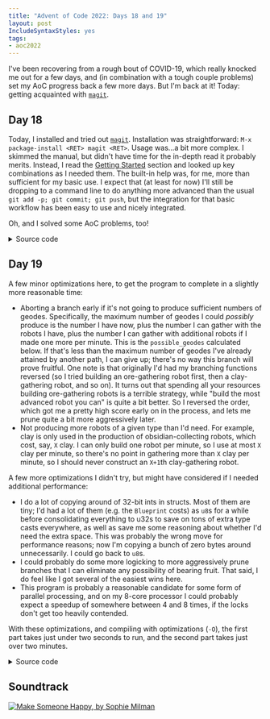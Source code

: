 ```yaml
---
title: "Advent of Code 2022: Days 18 and 19"
layout: post
IncludeSyntaxStyles: yes
tags:
- aoc2022
---
```


I've been recovering from a rough bout of COVID-19, which really knocked me out
for a few days, and (in combination with a tough couple problems) set my AoC
progress back a few more days. But I'm back at it! Today: getting acquainted
with [`magit`](https://magit.vc/).

<!--more-->

## Day 18

Today, I installed and tried out [`magit`](https://magit.vc/). Installation was
straightforward: `M-x package-install <RET> magit <RET>`. Usage was...a bit more
complex. I skimmed the manual, but didn't have time for the in-depth read it
probably merits. Instead, I read the
[Getting Started](https://magit.vc/manual/magit/Getting-Started.html) section
and looked up key combinations as I needed them. The built-in help was, for me,
more than sufficient for my basic use. I expect that (at least for now) I'll
still be dropping to a command line to do anything more advanced than the usual
`git add -p; git commit; git push`, but the integration for that basic workflow
has been easy to use and nicely integrated.

Oh, and I solved some AoC problems, too!

<details>
<summary>Source code</summary>

```rust
use std::collections::HashSet;
use std::fs;

// TODO: this should be calculable via something like the number of
// points to the (2/3) power over 2 times a constant I'm too lazy to
// work out for this comment, since that would occur if the points
// formed a rough sphere around the air bubble. But I don't wanna, so
// I'm just setting it to something arbitrary and large.
const MAX_AIR_BUBBLE_SIZE: usize = 10000;

fn is_air_bubble(droplets: &HashSet<(i32, i32, i32)>, start: (i32, i32, i32)) -> bool {
    let mut queue = Vec::new();
    let mut bubble = HashSet::new();
    queue.push(start);
    while queue.len() > 0 {
        if bubble.len() >= MAX_AIR_BUBBLE_SIZE {
            return false;
        }
        let current = queue.pop().unwrap();
        bubble.insert(current);
        for offset in [
            (-1, 0, 0),
            (0, -1, 0),
            (0, 0, -1),
            (0, 0, 1),
            (0, 1, 0),
            (1, 0, 0),
        ] {
            let neighbor = (
                current.0 + offset.0,
                current.1 + offset.1,
                current.2 + offset.2,
            );
            if !droplets.contains(&neighbor)
                && !queue.contains(&neighbor)
                && !bubble.contains(&neighbor)
            {
                bubble.insert(neighbor);
                queue.push(neighbor);
            }
        }
    }
    true
}

fn process(data: &str, include_air_bubbles: bool) -> usize {
    let droplets: HashSet<(i32, i32, i32)> = data
        .split('\n')
        .map(|line| {
            let mut nums = line.split(',').map(|i| i.parse().unwrap());
            (
                nums.next().unwrap(),
                nums.next().unwrap(),
                nums.next().unwrap(),
            )
        })
        .collect();

    let mut surface_area = 0;
    for droplet in droplets.iter() {
        for offset in [
            (-1, 0, 0),
            (0, -1, 0),
            (0, 0, -1),
            (0, 0, 1),
            (0, 1, 0),
            (1, 0, 0),
        ] {
            let neighbor = (
                droplet.0 + offset.0,
                droplet.1 + offset.1,
                droplet.2 + offset.2,
            );
            if !droplets.contains(&neighbor)
                && (include_air_bubbles || !is_air_bubble(&droplets, neighbor))
            {
                surface_area += 1;
            }
        }
    }
    surface_area
}

fn main() {
    let data = fs::read_to_string("input.txt").unwrap();
    let data = data.trim();
    println!("{}", process(data, false));
}

#[cfg(test)]
mod test {
    use super::*;

    const DATA: &str = "2,2,2
1,2,2
3,2,2
2,1,2
2,3,2
2,2,1
2,2,3
2,2,4
2,2,6
1,2,5
3,2,5
2,1,5
2,3,5";

    #[test]
    fn trivial_part1() {
        assert_eq!(process("1,1,1\n2,1,1", true), 10);
    }

    #[test]
    fn test_part1() {
        assert_eq!(process(DATA, true), 64);
    }

    #[test]
    fn test_part2() {
        assert_eq!(process(DATA, false), 58);
    }
}
```

</details>

## Day 19

A few minor optimizations here, to get the program to complete in a slightly
more reasonable time:

* Aborting a branch early if it's not going to produce sufficient numbers of
  geodes. Specifically, the maximum number of geodes I could _possibly_ produce
  is the number I have now, plus the number I can gather with the robots I have,
  plus the number I can gather with additional robots if I made one more per
  minute. This is the `possible_geodes` calculated below. If that's less than
  the maximum number of geodes I've already attained by another path, I can give
  up; there's no way this branch will prove fruitful. One note is that
  originally I'd had my branching functions reversed (so I tried building an
  ore-gathering robot first, then a clay-gathering robot, and so on). It turns
  out that spending all your resources building ore-gathering robots is a
  terrible strategy, while "build the most advanced robot you can" is quite a
  bit better. So I reversed the order, which got me a pretty high score early on
  in the process, and lets me prune quite a bit more aggressively later.
* Not producing more robots of a given type than I'd need. For example, clay is
  only used in the production of obsidian-collecting robots, which cost, say,
  `X` clay. I can only build one robot per minute, so I use at most `X` clay per
  minute, so there's no point in gathering more than `X` clay per minute, so I
  should never construct an `X+1`th clay-gathering robot.

A few more optimizations I didn't try, but might have considered if I needed
additional performance:

* I do a lot of copying around of 32-bit ints in structs. Most of them are
  tiny; I'd had a lot of them (e.g. the `Blueprint` costs) as `u8`s for a while
  before consolidating everything to u32s to save on tons of extra type casts
  everywhere, as well as save me some reasoning about whether I'd need the extra
  space. This was probably the wrong move for performance reasons; now I'm
  copying a bunch of zero bytes around unnecessarily. I could go back to `u8`s.
* I could probably do some more logicking to more aggressively prune branches
  that I can eliminate any possibility of bearing fruit. That said, I do feel
  like I got several of the easiest wins here.
* This program is probably a reasonable candidate for some form of parallel
  processing, and on my 8-core processor I could probably expect a speedup of
  somewhere between 4 and 8 times, if the locks don't get too heavily contended.

With these optimizations, and compiling with optimizations (`-O`), the first
part takes just under two seconds to run, and the second part takes just over
two minutes.

<details>
<summary>Source code</summary>

```rust
use std::fs;

#[derive(Debug, Eq, PartialEq, Copy, Clone)]
struct Blueprint {
    id: u8,
    ore_robot_ore_cost: u32,
    clay_robot_ore_cost: u32,
    obsidian_robot_ore_cost: u32,
    obsidian_robot_clay_cost: u32,
    geode_robot_ore_cost: u32,
    geode_robot_obsidian_cost: u32,
}

#[derive(Debug, Copy, Clone)]
struct Inventory {
    ore: u32,
    clay: u32,
    obsidian: u32,
    geodes: u32,
}

#[derive(Debug, Copy, Clone)]
struct Robots {
    ore_collecting: u32,
    clay_collecting: u32,
    obsidian_collecting: u32,
    geode_cracking: u32,
}

fn parse_blueprint(data: &str) -> Blueprint {
    let (id, remaining) = data[10..].split_once(": ").unwrap();
    let id = id.parse().unwrap();
    let (ore_robot_ore_cost, remaining) = remaining[21..].split_once(" ").unwrap();
    let ore_robot_ore_cost = ore_robot_ore_cost.parse().unwrap();
    let (clay_robot_ore_cost, remaining) = remaining[27..].split_once(" ").unwrap();
    let clay_robot_ore_cost = clay_robot_ore_cost.parse().unwrap();
    let (obsidian_robot_ore_cost, remaining) = remaining[31..].split_once(" ").unwrap();
    let obsidian_robot_ore_cost = obsidian_robot_ore_cost.parse().unwrap();
    let (obsidian_robot_clay_cost, remaining) = remaining[8..].split_once(" ").unwrap();
    let obsidian_robot_clay_cost = obsidian_robot_clay_cost.parse().unwrap();
    let (geode_robot_ore_cost, remaining) = remaining[29..].split_once(" ").unwrap();
    let geode_robot_ore_cost = geode_robot_ore_cost.parse().unwrap();
    let (geode_robot_obsidian_cost, _remaining) = remaining[8..].split_once(" ").unwrap();
    let geode_robot_obsidian_cost = geode_robot_obsidian_cost.parse().unwrap();
    Blueprint {
        id: id,
        ore_robot_ore_cost: ore_robot_ore_cost,
        clay_robot_ore_cost: clay_robot_ore_cost,
        obsidian_robot_ore_cost: obsidian_robot_ore_cost,
        obsidian_robot_clay_cost: obsidian_robot_clay_cost,
        geode_robot_ore_cost: geode_robot_ore_cost,
        geode_robot_obsidian_cost: geode_robot_obsidian_cost,
    }
}

fn geodes_opened(blueprint: Blueprint, remaining_time: usize) -> usize {
    let robots = Robots {
        ore_collecting: 1,
        clay_collecting: 0,
        obsidian_collecting: 0,
        geode_cracking: 0,
    };
    let inventory = Inventory {
        ore: 0,
        clay: 0,
        obsidian: 0,
        geodes: 0,
    };
    rec_geodes_opened(blueprint, remaining_time, robots, inventory, &mut 0)
}

fn rec_geodes_opened(
    blueprint: Blueprint,
    remaining_time: usize,
    robots: Robots,
    inventory: Inventory,
    max_overall_geodes: &mut usize,
) -> usize {
    if remaining_time > 26 {
        println!("{}", remaining_time);
    }
    let starting_inventory = inventory;

    let mut inventory = inventory;
    inventory.ore += robots.ore_collecting as u32;
    inventory.clay += robots.clay_collecting as u32;
    inventory.obsidian += robots.obsidian_collecting as u32;
    inventory.geodes += robots.geode_cracking as u32;

    let possible_geodes: usize = inventory.geodes as usize
        + (robots.geode_cracking as usize * remaining_time)
        + (remaining_time * (remaining_time - 1) / 2);

    let mut max_geodes = 0;

    let mut ore_costs = [
        blueprint.ore_robot_ore_cost,
        blueprint.clay_robot_ore_cost,
        blueprint.obsidian_robot_ore_cost,
        blueprint.geode_robot_ore_cost,
    ];
    ore_costs.sort();
    let max_ore_cost = ore_costs[ore_costs.len() - 1];

    if remaining_time > 1 && possible_geodes >= *max_overall_geodes {
        if blueprint.geode_robot_ore_cost <= starting_inventory.ore
            && blueprint.geode_robot_obsidian_cost <= starting_inventory.obsidian
        {
            let mut robots = robots.clone();
            let mut inventory = inventory.clone();
            inventory.ore -= blueprint.geode_robot_ore_cost;
            inventory.obsidian -= blueprint.geode_robot_obsidian_cost;
            robots.geode_cracking += 1;
            let geodes = rec_geodes_opened(
                blueprint,
                remaining_time - 1,
                robots,
                inventory,
                max_overall_geodes,
            );
            if geodes > max_geodes {
                max_geodes = geodes;
            }
        }
        if blueprint.obsidian_robot_ore_cost <= starting_inventory.ore
            && blueprint.obsidian_robot_clay_cost <= starting_inventory.clay
            && robots.obsidian_collecting < blueprint.geode_robot_obsidian_cost
        {
            let mut robots = robots.clone();
            let mut inventory = inventory.clone();
            inventory.ore -= blueprint.obsidian_robot_ore_cost;
            inventory.clay -= blueprint.obsidian_robot_clay_cost;
            robots.obsidian_collecting += 1;
            let geodes = rec_geodes_opened(
                blueprint,
                remaining_time - 1,
                robots,
                inventory,
                max_overall_geodes,
            );
            if geodes > max_geodes {
                max_geodes = geodes;
            }
        }
        if blueprint.clay_robot_ore_cost <= starting_inventory.ore
            && robots.clay_collecting < blueprint.obsidian_robot_clay_cost
        {
            let mut robots = robots.clone();
            let mut inventory = inventory.clone();
            inventory.ore -= blueprint.clay_robot_ore_cost;
            robots.clay_collecting += 1;
            let geodes = rec_geodes_opened(
                blueprint,
                remaining_time - 1,
                robots,
                inventory,
                max_overall_geodes,
            );
            if geodes > max_geodes {
                max_geodes = geodes;
            }
        }
        if blueprint.ore_robot_ore_cost <= starting_inventory.ore
            && robots.ore_collecting < max_ore_cost
        {
            let mut robots = robots.clone();
            let mut inventory = inventory.clone();
            inventory.ore -= blueprint.ore_robot_ore_cost;
            robots.ore_collecting += 1;
            let geodes = rec_geodes_opened(
                blueprint,
                remaining_time - 1,
                robots,
                inventory,
                max_overall_geodes,
            );
            if geodes > max_geodes {
                max_geodes = geodes;
            }
        }
        let geodes = rec_geodes_opened(
            blueprint,
            remaining_time - 1,
            robots,
            inventory,
            max_overall_geodes,
        );
        if geodes > max_geodes {
            max_geodes = geodes;
        }
    } else {
        return inventory.geodes as usize;
    }

    if max_geodes > *max_overall_geodes {
        *max_overall_geodes = max_geodes;
    }
    max_geodes
}

fn process(data: &str) -> usize {
    let blueprints: Vec<Blueprint> = data.split("\n").map(|s| parse_blueprint(s)).collect();

    blueprints
        .iter()
        .map(|b| b.id as usize * geodes_opened(*b, 24) as usize)
        .sum()
}

fn process2(data: &str) -> usize {
    let blueprints: Vec<Blueprint> = data
        .split("\n")
        .take(3)
        .map(|s| parse_blueprint(s))
        .collect();

    blueprints
        .iter()
        .map(|b| geodes_opened(*b, 32) as usize)
        .product()
}

fn main() {
    let data = fs::read_to_string("input.txt").unwrap();
    let data = data.trim();
    println!("{}", process2(data)); // process(data) for part 1
}

#[cfg(test)]
mod tests {
    use super::*;

    const DATA: &str = "Blueprint 1: Each ore robot costs 4 ore. Each clay robot costs 2 ore. Each obsidian robot costs 3 ore and 14 clay. Each geode robot costs 2 ore and 7 obsidian.
Blueprint 2: Each ore robot costs 2 ore. Each clay robot costs 3 ore. Each obsidian robot costs 3 ore and 8 clay. Each geode robot costs 3 ore and 12 obsidian.";

    #[test]
    fn test_parse() {
        let mut lines = DATA.split("\n");
        let line_1 = Blueprint {
            id: 1,
            ore_robot_ore_cost: 4,
            clay_robot_ore_cost: 2,
            obsidian_robot_ore_cost: 3,
            obsidian_robot_clay_cost: 14,
            geode_robot_ore_cost: 2,
            geode_robot_obsidian_cost: 7,
        };
        let line_2 = Blueprint {
            id: 2,
            ore_robot_ore_cost: 2,
            clay_robot_ore_cost: 3,
            obsidian_robot_ore_cost: 3,
            obsidian_robot_clay_cost: 8,
            geode_robot_ore_cost: 3,
            geode_robot_obsidian_cost: 12,
        };
        assert_eq!(parse_blueprint(lines.next().unwrap()), line_1);
        assert_eq!(parse_blueprint(lines.next().unwrap()), line_2);
    }

    #[test]
    fn test_find_largest_number_of_geodes_that_can_be_opened() {
        let mut lines = DATA.split("\n");
        assert_eq!(geodes_opened(parse_blueprint(lines.next().unwrap()), 24), 9);
        assert_eq!(
            geodes_opened(parse_blueprint(lines.next().unwrap()), 24),
            12
        );
    }

    #[test]
    fn test_part1() {
        assert_eq!(process(DATA), 33);
    }
}
```

</details>

## Soundtrack

[![Make Someone Happy, by Sophie Milman](https://coverartarchive.org/release/a1112b65-5c35-42f7-825d-e68cc2ccb3a7/14429623934-500.jpg)](https://musicbrainz.org/release/a1112b65-5c35-42f7-825d-e68cc2ccb3a7)
